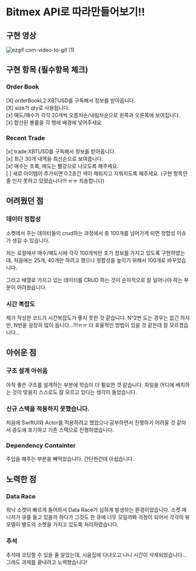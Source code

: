 # Bitmex API로 따라만들어보기!!

## 구현 영상
![ezgif com-video-to-gif (1)](https://github.com/AnnaBaeTofuMom/BitmexClone/assets/61861862/df160b05-9da3-4a6e-8491-44e7b945a42e)

## 구현 항목 (필수항목 체크)
### Order Book
[X] orderBookL2:XBTUSD를 구독해서 정보를 받아옵니다.  
[X] size가 qty로 사용됩니다.  
[x] 매도/매수가 각각 20개씩 오름차순/내림차순으로 왼쪽과 오른쪽에 보여집니다.  
[x] 합산된 볼륨을 각 행에 배경에 넣어주세요.  

### Recent Trade
[x] trade:XBTUSD를 구독해서 정보를 받아옵니다.  
[x] 최근 30개 내역을 최신순으로 보여줍니다.  
[x] 매수는 초록, 매도는 빨강으로 나오도록 해주세요.  
[ ] 새로 아이템이 추가되면 0.2초간 색이 채워지고 지워지도록 해주세요. (구현 항목인줄 인지 못하고 있었습니다!!! ㅠㅠ 죄송합니다)  

## 어려웠던 점

### 데이터 정합성
소켓에서 주는 데이터들이 crud하는 과정에서 총 100개를 넘어가게 되면 정합성 이슈가 생길 수 있습니다.  

저는 로컬에서 매수/매도시에 각각 100개씩만 호가 정보를 가지고 있도록 구현하였는데, 처음에는 25개, 40개만 하려고 했으나 정합성을 높이기 위해서 100개로 바꾸었습니다.  

그리고 배열로 가지고 있는 데이터를 CRUD 하는 것이 순차적으로 잘 일어나야 하는 부분이 어려웠습니다.

### 시간 복잡도
제가 작성한 코드가 시간복잡도가 좋지 못한 것 같습니다.
N^2번 도는 경우는 없긴 하지만, N번을 굉장히 많이 돕니다...!!!ㅠㅠ
더 효율적인 방법이 있을 것 같은데 잘 모르겠습니다...

## 아쉬운 점

### 구조 설계 아쉬움
아직 좋은 구조를 설계하는 부분에 학습이 더 필요한 것 같습니다. 파일을 어디에 배치하는 것이 맞을지 스스로도 잘 모르고 있다는 생각이 들었습니다.

### 신규 스택을 적용하지 못했습니다.
처음에 SwiftUI와 Actor를 적용하려고 했었으나 공부하면서 진행하기 어려울 것 같아서 중도에 포기하고 기존 스택으로 진행하였습니다.

### Dependency Containter
주입을 해주는 부분을 빼먹었습니다. 간단한건데 아쉽습니다.

## 노력한 점
### Data Race
워낙 소켓이 빠르게 들어와서 Data Race가 심하게 발생하는 환경이었습니다. 소켓 매니저가 큐를 들고 있을까 하다가
그것도 한 큐에 너무 모일까봐 걱정이 되어서 각각의 뷰모델이 별도의 소켓을 가지고 있도록 처리하였습니다.

### 추석
추석에 코딩할 수 있을 줄 알았는데, 시골집에 다녀오고 나니 시간이 삭제되었습니다...
그래도 과제를 끝내려고 노력했습니다!

